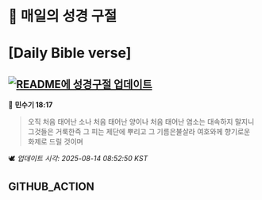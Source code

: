 # 🙏 매일의 성경 구절
# [Daily Bible verse]
## [![README에 성경구절 업데이트](https://github.com/DONGSUKA/first_test/actions/workflows/update-readme-bible.yml/badge.svg)](https://github.com/DONGSUKA/first_test/actions/workflows/update-readme-bible.yml)
<!-- START_BIBLE_VERSE -->
📖 **민수기 18:17**
> 오직 처음 태어난 소나 처음 태어난 양이나 처음 태어난 염소는 대속하지 말지니 그것들은 거룩한즉 그 피는 제단에 뿌리고 그 기름은불살라 여호와께 향기로운 화제로 드릴 것이며

🕊️ _업데이트 시각: 2025-08-14 08:52:50 KST_
  <!-- END_BIBLE_VERSE -->
## GITHUB_ACTION
